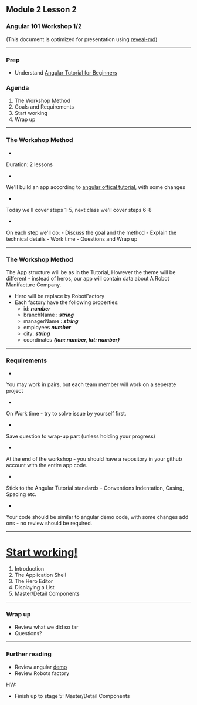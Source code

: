 ## Module 2 Lesson 2
### Angular 101 Workshop 1/2
(This document is optimized for presentation using [reveal-md](https://github.com/webpro/reveal-md))

---

### Prep
* Understand [Angular Tutorial for Beginners](https://www.youtube.com/watch?v=k5E2AVpwsko)

### Agenda
1. The Workshop Method
2. Goals and Requirements
3. Start working
4. Wrap up


---

### The Workshop Method
* <!-- .element: class="fragment" -->
Duration: 2 lessons
* <!-- .element: class="fragment" -->
We'll build an app according to [angular offical tutorial](https://angular.io/tutorial), with some changes
* <!-- .element: class="fragment" -->
Today we'll cover steps 1-5, next class we'll cover steps 6-8
* <!-- .element: class="fragment" -->
On each step we'll do:
    - Discuss the goal and the method
    - Explain the technical details
    - Work time
    - Questions and Wrap up

---

### The Workshop Method
The App structure will be as in the Tutorial,
However the theme will be different -
instead of heros, our app will contain data about
A Robot Manifacture Company.
* Hero  will be replace by RobotFactory
* Each factory have the following properties:
    - id: ***number***
    - branchName : ***string***
    - managerName : ***string***
    - employees ***number***
    - city: ***string***
    - coordinates ***{lon: number, lat: number}***

---

### Requirements
* <!-- .element: class="fragment" -->
You may work in pairs, but each team member will work on a seperate project
* <!-- .element: class="fragment" -->
On Work time - try to solve issue by yourself first.
* <!-- .element: class="fragment" -->
Save question to wrap-up part (unless holding your progress)
* <!-- .element: class="fragment" -->
At the end of the workshop - you should have a repository in your github account with the entire app code.
* <!-- .element: class="fragment" -->
Stick to the Angular Tutorial standards - Conventions Indentation, Casing, Spacing etc.
* <!-- .element: class="fragment" -->
Your code should be similar to angular demo code, with some changes add ons - no review should be required.

---

# [Start working!](https://angular.io/tutorial)
1. Introduction
2. The Application Shell
3. The Hero Editor
4. Displaying a List
5. Master/Detail Components

---

### Wrap up
* Review what we did so far
* Questions?

---

### Further reading
* Review angular [demo](https://angular.io/generated/live-examples/toh-pt6/stackblitz.html)
* Review Robots factory

HW:
* Finish up to stage 5: Master/Detail Components
